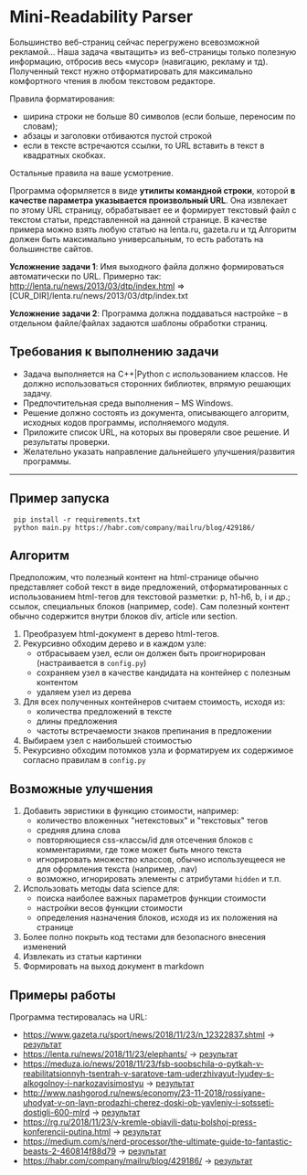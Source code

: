# Mini-Readability Parser


Большинство веб-страниц сейчас перегружено всевозможной рекламой... Наша задача «вытащить»
из веб-страницы только полезную информацию, отбросив весь «мусор» (навигацию, рекламу и тд).
Полученный текст нужно отформатировать для максимально комфортного чтения в любом
текстовом редакторе. 

Правила форматирования: 

- ширина строки не больше 80 символов (если
больше, переносим по словам);
- абзацы и заголовки отбиваются пустой строкой
- если в тексте
встречаются ссылки, то URL вставить в текст в квадратных скобках. 

Остальные правила на ваше усмотрение.

Программа оформляется в виде **утилиты командной строки**, которой **в качестве параметра
указывается произвольный URL**. Она извлекает по этому URL страницу, обрабатывает ее и
формирует текстовый файл с текстом статьи, представленной на данной странице.
В качестве примера можно взять любую статью на lenta.ru, gazeta.ru и тд
Алгоритм должен быть максимально универсальным, то есть работать на большинстве сайтов.

**Усложнение задачи 1**: Имя выходного файла должно формироваться автоматически по URL.
Примерно так:
http://lenta.ru/news/2013/03/dtp/index.html => [CUR_DIR]/lenta.ru/news/2013/03/dtp/index.txt

**Усложнение задачи 2**: Программа должна поддаваться настройке – в отдельном файле/файлах
задаются шаблоны обработки страниц.

## Требования к выполнению задачи

- Задача выполняется на С++|Python с использованием классов. Не должно использоваться
сторонних библиотек, впрямую решающих задачу.
- Предпочтительная среда выполнения – MS Windows.
- Решение должно состоять из документа, описывающего алгоритм, исходных кодов
программы, исполняемого модуля.
- Приложите список URL, на которых вы проверяли свое решение. И результаты проверки.
- Желательно указать направление дальнейшего улучшения/развития программы.

---

## Пример запуска

```
 pip install -r requirements.txt
 python main.py https://habr.com/company/mailru/blog/429186/
```

## Алгоритм

Предположим, что полезный контент на html-странице обычно представляет собой текст в виде предложений, отформатированных с использованием html-тегов для текстовой разметки: p, h1-h6, b, i и др.; ссылок, специальных блоков (например, code). 
Сам полезный контент обычно содержится внутри блоков div, article или section.

1. Преобразуем html-документ в дерево html-тегов.   
1. Рекурсивно обходим дерево и в каждом узле:
   - отбрасываем узел, если он должен быть проигнорирован (настраивается в `config.py`)
   - сохраняем узел в качестве кандидата на контейнер с полезным контентом
   - удаляем узел из дерева
1.  Для всех полученных контейнеров считаем стоимость, исходя из:
    - количества предложений в тексте
    - длины предложения
    - частоты встречаемости знаков препинания в предложении
1. Выбираем узел с наибольшей стоимостью
1. Рекурсивно обходим потомков узла и форматируем их содержимое согласно правилам в `config.py` 


## Возможные улучшения

1. Добавить эвристики в функцию стоимости, например:
   - количество вложенных "нетекстовых" и "текстовых" тегов
   - средняя длина слова
   - повторяющиеся css-классы/id для отсечения блоков с комментариями, где тоже может быть много текста
   - игнорировать множество классов, обычно используещееся не для оформления текста (например, .nav)
   - возможно, игнорировать элементы с атрибутами `hidden` и т.п.
1. Использовать методы data science для:
   - поиска наиболее важных параметров функции стоимости
   - настройки весов функции стоимости
   - определения назначения блоков, исходя из их положения на странице
1. Более полно покрыть код тестами для безопасного внесения изменений
1. Извлекать из статьи картинки
1. Формировать на выход документ в markdown

## Примеры работы

Программа тестировалась на URL:

- https://www.gazeta.ru/sport/news/2018/11/23/n_12322837.shtml -> [результат](examples/1.txt) 
- https://lenta.ru/news/2018/11/23/elephants/ -> [результат](examples/2.txt)
- https://meduza.io/news/2018/11/23/fsb-soobschila-o-pytkah-v-reabilitatsionnyh-tsentrah-v-saratove-tam-uderzhivayut-lyudey-s-alkogolnoy-i-narkozavisimostyu -> [результат](examples/3.txt)
- http://www.nashgorod.ru/news/economy/23-11-2018/rossiyane-uhodyat-v-on-layn-prodazhi-cherez-doski-ob-yavleniy-i-sotsseti-dostigli-600-mlrd -> [результат](examples/4.txt)
- https://rg.ru/2018/11/23/v-kremle-obiavili-datu-bolshoj-press-konferencii-putina.html -> [результат](examples/5.txt)
- https://medium.com/s/nerd-processor/the-ultimate-guide-to-fantastic-beasts-2-460814f88d79 -> [результат](examples/6.txt)
- https://habr.com/company/mailru/blog/429186/ -> [результат](examples/7.txt)
